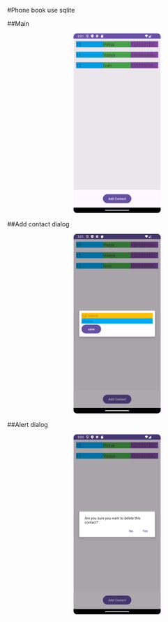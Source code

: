 #Phone book use sqlite

##Main 
<div align="center">
  <img src="https://github.com/zxuown/PhoneBookDb/blob/master/Main.png" width="200"/>
</div>

##Add contact dialog 
<div align="center">
  <img src="https://github.com/zxuown/PhoneBookDb/blob/master/AddContact.png" width="200"/>
</div>

##Alert dialog
<div align="center">
  <img src="https://github.com/zxuown/PhoneBookDb/blob/master/AlertDialog.png" width="200"/>
</div>
